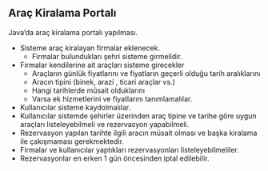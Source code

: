 ## Araç Kiralama Portalı 

Java’da araç kiralama portalı yapılması.  
- Sisteme araç kiralayan firmalar eklenecek. 
  * Firmalar bulundukları şehri sisteme girmelidir. 
- Firmalar kendilerine ait araçları sisteme girecekler 
  * Araçların günlük fiyatlarını ve fiyatların geçerli olduğu tarih aralıklarını 
  * Aracın tipini (binek, arazi , ticari araçlar vs.) 
  * Hangi tarihlerde müsait olduklarını 
  * Varsa ek hizmetlerini ve fiyatlarını tanımlamalılar. 
- Kullanıcılar sisteme kaydolmalılar. 
- Kullanıcılar sistemde şehirler üzerinden araç tipine ve tarihe göre uygun araçları  listeleyebilmeli ve rezervasyon yapabilmeli. 
- Rezervasyon yapılan tarihte ilgili aracın müsait olması ve başka kiralama ile çakışmaması  gerekmektedir. 
- Firmalar ve kullanıcılar yaptıkları rezervasyonları listeleyebilmeliler. 
- Rezervasyonlar en erken 1 gün öncesinden iptal edilebilir. 
